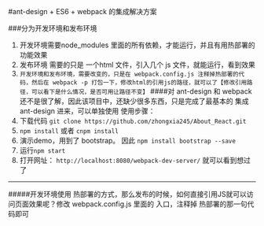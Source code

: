 #ant-design + ES6 + webpack 的集成解决方案

###分为开发环境和发布环境
  1. 开发环境需要node_modules 里面的所有依赖，才能运行，并且有用热部署的功能效果
  2. 发布环境 需要的只是 一个html 文件，引入几个 js 文件，就能运行，看到效果
  3. ```开发环境和发布环境，需要改变的，只是在 webpack.config.js 注释掉热部署的代码，然后在 webpack -p 打包一下，修改html的引用js的路径，就可以了【修改引用路径，可以看下是什么情况，是否可用让路径不变】```
####对 ant-design 和 webpack 还不是很了解，因此该项目中，还缺少很多东西，只是完成了最基本的 集成 ant-design 进来，可以单独使用
使用步骤：
  1. 下载代码 ```git clone https://github.com/zhongxia245/About_React.git ```
  2. ```npm install```   或者 ```cnpm install```
  3. 演示demo，用到了 bootstrap。 因此   ``` npm install bootstrap --save ```
  4. 运行```npm start```
  5. 打开网址： ``` http://localhost:8080/webpack-dev-server/ ``` 就可以看到想过了

--------
#####开发环境使用 热部署的方式，那么发布的时候，如何直接引用JS就可以访问页面效果呢？修改 webpack.config.js 里面的 入口，注释掉 热部署的那一句代码即可
